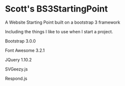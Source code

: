 Scott's BS3StartingPoint
================

A Website Starting Point built on a bootstrap 3 framework


Including the things I like to use when I start a project.

Bootstrap 3.0.0

Font Awesome 3.2.1

JQuery 1.10.2

SVGeezy.js

Respond.js

